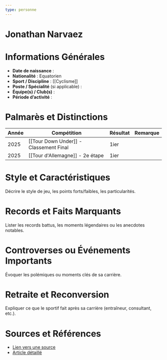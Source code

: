```yaml
---
type: personne
---
```


# Jonathan Narvaez

# Informations Générales
- **Date de naissance** :  
- **Nationalité** :  Equatorien
- **Sport / Discipline** :  [[Cyclisme]]
- **Poste / Spécialité** (si applicable) :  
- **Équipe(s) / Club(s)** :  
- **Période d’activité** :  

# Palmarès et Distinctions
| Année | Compétition                            | Résultat | Remarque |
| ----- | -------------------------------------- | -------- | -------- |
| 2025  | [[Tour Down Under]] - Classement Final | 1ier     |          |
| 2025  | [[Tour d'Allemagne]] - 2e étape        | 1ier     |          |

# Style et Caractéristiques
Décrire le style de jeu, les points forts/faibles, les particularités.

# Records et Faits Marquants
Lister les records battus, les moments légendaires ou les anecdotes notables.

# Controverses ou Événements Importants
Évoquer les polémiques ou moments clés de sa carrière.

# Retraite et Reconversion
Expliquer ce que le sportif fait après sa carrière (entraîneur, consultant, etc.).

# Sources et Références
- [Lien vers une source](#)
- [Article détaillé](#)
